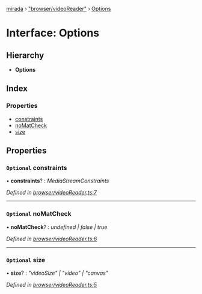 [mirada](../README.md) › ["browser/videoReader"](../modules/_browser_videoreader_.md) › [Options](_browser_videoreader_.options.md)

# Interface: Options


## Hierarchy

* **Options**

## Index

### Properties

* [constraints](_browser_videoreader_.options.md#optional-constraints)
* [noMatCheck](_browser_videoreader_.options.md#optional-nomatcheck)
* [size](_browser_videoreader_.options.md#optional-size)

## Properties

### `Optional` constraints

• **constraints**? : *MediaStreamConstraints*

*Defined in [browser/videoReader.ts:7](https://github.com/cancerberoSgx/mirada/blob/2aa7cf1/mirada/src/browser/videoReader.ts#L7)*

___

### `Optional` noMatCheck

• **noMatCheck**? : *undefined | false | true*

*Defined in [browser/videoReader.ts:6](https://github.com/cancerberoSgx/mirada/blob/2aa7cf1/mirada/src/browser/videoReader.ts#L6)*

___

### `Optional` size

• **size**? : *"videoSize" | "video" | "canvas"*

*Defined in [browser/videoReader.ts:5](https://github.com/cancerberoSgx/mirada/blob/2aa7cf1/mirada/src/browser/videoReader.ts#L5)*